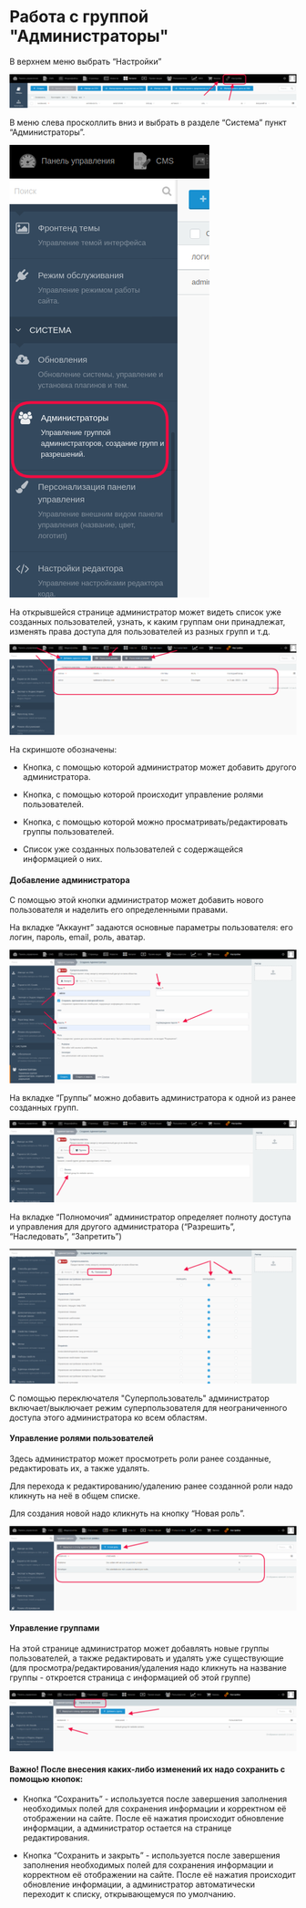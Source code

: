 # Работа с группой "Администраторы"

В верхнем меню выбрать “Настройки” 

![Настройки](./../../assets/images/settings-ru.png)


В меню слева просколлить вниз и выбрать в разделе “Система” пункт “Администраторы”.

![Администраторы](./../../assets/images/admins-ru.png)


На открывшейся странице администратор может видеть список уже созданных пользователей, узнать, к каким группам они принадлежат, изменять права доступа для пользователей из разных групп и т.д.

![Список администраторов](./../../assets/images/admins-list-ru.png)


На скриншоте обозначены:

- Кнопка, с помощью которой администратор может добавить другого администратора.

- Кнопка, с помощью которой происходит управление ролями пользователей.

- Кнопка, с помощью которой можно просматривать/редактировать группы пользователей.

- Список уже созданных пользователей с содержащейся информацией о них.



#### Добавление администратора

С помощью этой кнопки администратор может добавить нового пользователя и наделить его определенными правами.

На вкладке “Аккаунт” задаются основные параметры пользователя: его логин, пароль, email, роль, аватар.

![Редактирование администратора](./../../assets/images/admins-edit-ru.png)


На вкладке “Группы” можно добавить администратора к одной из ранее созданных групп.

![Редактирование администратора 1](./../../assets/images/admins-edit-1-ru.png)


На вкладке “Полномочия” администратор определяет полноту доступа и управления для другого администратора (“Разрешить”, “Наследовать”, “Запретить”)

![Редактирование администратора 2](./../../assets/images/admins-edit-2-ru.png)


С помощью переключателя "Суперпользователь" администратор включает/выключает режим суперпользователя для неограниченного доступа этого администратора ко всем областям.



#### Управление ролями пользователей

Здесь администратор может просмотреть роли ранее созданные, редактировать их, а также удалять.

Для перехода к редактированию/удалению ранее созданной роли надо кликнуть на неё в общем списке.

Для создания новой надо кликнуть на кнопку “Новая роль”.

![Управление ролями](./../../assets/images/admins-edit-3-ru.png)



#### Управление группами

На этой странице администратор может добавлять новые группы пользователей, а также редактировать и удалять уже существующие (для просмотра/редактирования/удаления надо кликнуть на название группы - откроется страница с информацией об этой группе)

![Управление группами](./../../assets/images/admins-edit-4-ru.png)


#### **Важно!** После внесения каких-либо изменений их надо сохранить с помощью кнопок:

* Кнопка “Сохранить” - используется после завершения заполнения необходимых полей для сохранения информации и корректном её отображении на сайте. После её нажатия происходит обновление информации, а администратор остается на странице редактирования.

* Кнопка “Сохранить и закрыть” - используется после завершения заполнения необходимых полей для сохранения информации и корректном её отображении на сайте. После её нажатия происходит обновление информации, а администратор автоматически переходит к списку, открывающемуся по умолчанию.